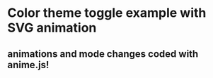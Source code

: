 # Color theme toggle example with SVG animation
## animations and mode changes coded with anime.js!
